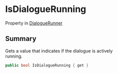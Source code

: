 # IsDialogueRunning

Property in [DialogueRunner](yarn.unity.dialoguerunner.md)

## Summary

Gets a value that indicates if the dialogue is actively\
running.

```csharp
public bool IsDialogueRunning { get }
```
